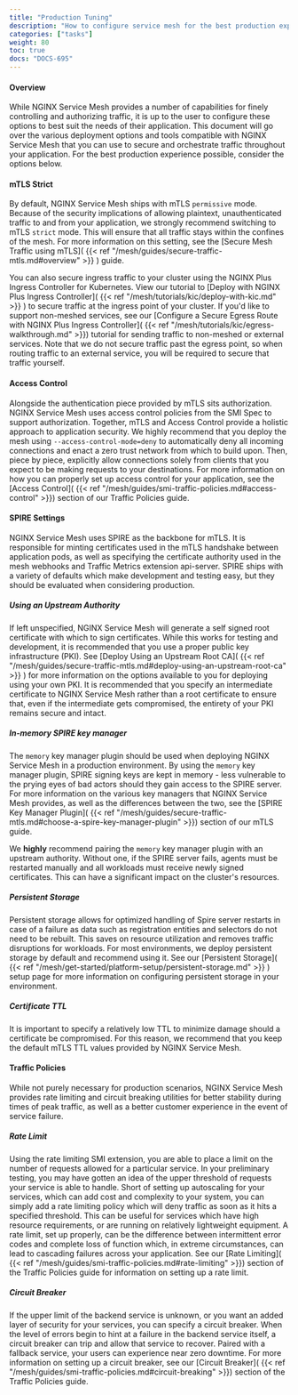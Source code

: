 ```yaml
---
title: "Production Tuning"
description: "How to configure service mesh for the best production experience"
categories: ["tasks"]
weight: 80
toc: true
docs: "DOCS-695"
---
```


#### Overview

While NGINX Service Mesh provides a number of capabilities for finely controlling and authorizing traffic, it is up to the user to configure these options to best suit the needs of their application. This document will go over the various deployment options and tools compatible with NGINX Service Mesh that you can use to secure and orchestrate traffic throughout your application. For the best production experience possible, consider the options below.

#### mTLS Strict

By default, NGINX Service Mesh ships with mTLS `permissive` mode. Because of the security implications of allowing plaintext, unauthenticated traffic to and from your application, we strongly recommend switching to mTLS `strict` mode. This will ensure that all traffic stays within the confines of the mesh. For more information on this setting, see the [Secure Mesh Traffic using mTLS]( {{< ref "/mesh/guides/secure-traffic-mtls.md#overview" >}} ) guide.

You can also secure ingress traffic to your cluster using the NGINX Plus Ingress Controller for Kubernetes. View our tutorial to [Deploy with NGINX Plus Ingress Controller]( {{< ref "/mesh/tutorials/kic/deploy-with-kic.md" >}} ) to secure traffic at the ingress point of your cluster. If you'd like to support non-meshed services, see our [Configure a Secure Egress Route with NGINX Plus Ingress Controller]( {{< ref "/mesh/tutorials/kic/egress-walkthrough.md" >}}) tutorial for sending traffic to non-meshed or external services. Note that we do not secure traffic past the egress point, so when routing traffic to an external service, you will be required to secure that traffic yourself.

#### Access Control

Alongside the authentication piece provided by mTLS sits authorization. NGINX Service Mesh uses access control policies from the SMI Spec to support authorization. Together, mTLS and Access Control provide a holistic approach to application security. We highly recommend that you deploy the mesh using `--access-control-mode=deny` to automatically deny all incoming connections and enact a zero trust network from which to build upon. Then, piece by piece, explicitly allow connections solely from clients that you expect to be making requests to your destinations. For more information on how you can properly set up access control for your application, see the [Access Control]( {{< ref "/mesh/guides/smi-traffic-policies.md#access-control" >}}) section of our Traffic Policies guide.

#### SPIRE Settings

NGINX Service Mesh uses SPIRE as the backbone for mTLS. It is responsible for minting certificates used in the mTLS handshake between application pods, as well as specifying the certificate authority used in the mesh webhooks and Traffic Metrics extension api-server. SPIRE ships with a variety of defaults which make development and testing easy, but they should be evaluated when considering production.

##### Using an Upstream Authority

If left unspecified, NGINX Service Mesh will generate a self signed root certificate with which to sign certificates. While this works for testing and development, it is recommended that you use a proper public key infrastructure (PKI). See [Deploy Using an Upstream Root CA]( {{< ref "/mesh/guides/secure-traffic-mtls.md#deploy-using-an-upstream-root-ca" >}} ) for more information on the options available to you for deploying using your own PKI. It is recommended that you specify an intermediate certificate to NGINX Service Mesh rather than a root certificate to ensure that, even if the intermediate gets compromised, the entirety of your PKI remains secure and intact.

##### In-memory SPIRE key manager

The `memory` key manager plugin should be used when deploying NGINX Service Mesh in a production environment. By using the `memory` key manager plugin, SPIRE signing keys are kept in memory - less vulnerable to the prying eyes of bad actors should they gain access to the SPIRE server. For more information on the various key managers that NGINX Service Mesh provides, as well as the differences between the two, see the [SPIRE Key Manager Plugin]( {{< ref "/mesh/guides/secure-traffic-mtls.md#choose-a-spire-key-manager-plugin" >}}) section of our mTLS guide.

We **highly** recommend pairing the `memory` key manager plugin with an upstream authority. Without one, if the SPIRE server fails, agents must be restarted manually and all workloads must receive newly signed certificates. This can have a significant impact on the cluster's resources.

##### Persistent Storage

Persistent storage allows for optimized handling of Spire server restarts in case of a failure as data such as registration entities and selectors do not need to be rebuilt. This saves on resource utilization and removes traffic disruptions for workloads. For most environments, we deploy persistent storage by default and recommend using it. See our [Persistent Storage]( {{< ref "/mesh/get-started/platform-setup/persistent-storage.md" >}} ) setup page for more information on configuring persistent storage in your environment.

##### Certificate TTL

It is important to specify a relatively low TTL to minimize damage should a certificate be compromised. For this reason, we recommend that you keep the default mTLS TTL values provided by NGINX Service Mesh.

#### Traffic Policies

While not purely necessary for production scenarios, NGINX Service Mesh provides rate limiting and circuit breaking utilities for better stability during times of peak traffic, as well as a better customer experience in the event of service failure.

##### Rate Limit

Using the rate limiting SMI extension, you are able to place a limit on the number of requests allowed for a particular service. In your preliminary testing, you may have gotten an idea of the upper threshold of requests your service is able to handle. Short of setting up autoscaling for your services, which can add cost and complexity to your system, you can simply add a rate limiting policy which will deny traffic as soon as it hits a specified threshold. This can be useful for services which have high resource requirements, or are running on relatively lightweight equipment. A rate limit, set up properly, can be the difference between intermittent error codes and complete loss of function which, in extreme circumstances, can lead to cascading failures across your application. See our [Rate Limiting]( {{< ref "/mesh/guides/smi-traffic-policies.md#rate-limiting" >}}) section of the Traffic Policies guide for information on setting up a rate limit.

##### Circuit Breaker

If the upper limit of the backend service is unknown, or you want an added layer of security for your services, you can specify a circuit breaker. When the level of errors begin to hint at a failure in the backend service itself, a circuit breaker can trip and allow that service to recover. Paired with a fallback service, your users can experience near zero downtime. For more information on setting up a circuit breaker, see our [Circuit Breaker]( {{< ref "/mesh/guides/smi-traffic-policies.md#circuit-breaking" >}}) section of the Traffic Policies guide.
